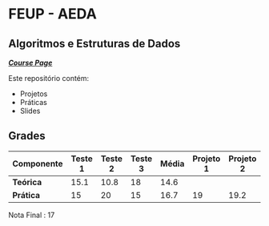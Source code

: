# FEUP - AEDA

## Algoritmos e Estruturas de Dados


[***Course Page***](https://sigarra.up.pt/feup/pt/ucurr_geral.ficha_uc_view?pv_ocorrencia_id=436433)


Este repositório contém:
- Projetos
- Práticas
- Slides

## Grades

| Componente | Teste 1 | Teste 2 | Teste 3 | Média | Projeto 1 | Projeto 2 |
| --- | --- | --- | --- | --- | --- | --- |
| **Teórica** | 15.1 | 10.8 | 18 | 14.6 | | | 
| **Prática** | 15 | 20 | 15 | 16.7 |19 | 19.2 |

Nota Final : 17
